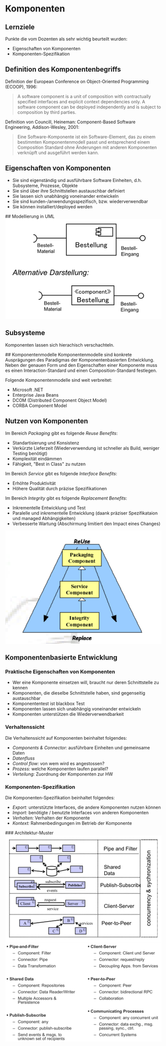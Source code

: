 # Komponenten

## Lernziele
Punkte die vom Dozenten als sehr wichtig beurteilt wurden:
- Eigenschaften von Komponenten
- Komponenten-Spezifikation

## Definition des Komponentenbegriffs
Definition der European Conference on Object-Oriented Programming (ECOOP), 1996:
> A software component is a unit of composition with contractually specified interfaces and explicit context dependencies only. A software component can be deployed independently and is subject to composition by third parties.

Definition von Councill, Heineman: Component-Based Software Engineering, Addison-Wesley, 2001:
> Eine Software-Komponente ist ein Software-Element, das zu einem bestimmten Komponentenmodell passt und entsprechend einem Composition Standard ohne Änderungen mit anderen Komponenten verknüpft und ausgeführt werden kann.

## Eigenschaften von Komponenten
- Sie sind eigenständig und ausführbare Software Einheiten, d.h. Subsysteme, Prozesse, Objekte
- Sie sind über ihre Schnittstellen austauschbar definiert
- Sie lassen sich unabhängig voneinander entwickeln
- Sie sind kunden-/anwendungsspezifisch, bzw. wiederverwendbar
- Sie können installiert/deployed werden

## Modellierung in UML
![Components in UML](./assets/components_uml.png)

## Subsysteme
Komponenten lassen sich hierachisch verschachteln.

## Komponentenmodelle
Komponentenmodelle sind konkrete Ausprägungen des Paradigmas der Komponentenbasierten Entwicklung.
Neben der genauen Form und den Eigenschaften einer Komponente muss es einen Interaction-Standard und einen Composition-Standard festlegen.

Folgende Komponentenmodelle sind weit verbreitet:
- Microsoft .NET
- Enterprise Java Beans
- DCOM (Distributed Component Object Model)
- CORBA Component Model

## Nutzen von Komponenten
Im Bereich _Packaging_ gibt es folgende _Reuse Benefits_:
- Standartisierung und Konsistenz
- Verkürzte Lieferzeit (Wiederverwendung ist schneller als Build, weniger Testing benötigt)
- Komplexität eindämmen
- Fähigkeit, "Best in Class" zu nutzen 

Im Bereich _Service_ gibt es folgende _Interface Benefits_:
- Erhöhte Produktivität
- Höhere Qualität durch präzise Spezifikationen

Im Bereich _Integrity_ gibt es folgende _Replacement Benefits_:
- Inkrementelle Entwicklung und Test
- Paralelle und inkrementelle Entwicklung (daank präziser Spezifikataion und managed Abhängigkeiten)
- Verbesserte Wartung (Abschirmung limitiert den Impact eines Changes)

![Components Usage](./assets/components_usage.png)

## Komponentenbasierte Entwicklung

### Praktische Eigenschaften von Komponenten
- Wer eine Komponente einsetzen will, braucht nur deren Schnittstelle zu kennen
- Komponenten, die dieselbe Schnittstelle haben, sind gegenseitig austauschbar
- Komponententest ist blackbox Test
- Komponenten lassen sich unabhängig voneinander entwickeln
- Komponenten unterstützen die Wiederverwendbarkeit

### Verhaltenssicht
Die Verhaltenssicht auf Komponenten beinhaltet folgendes:
- *Components & Connector:* ausführbare Einheiten und gemeinsame Daten
- *Datenfluss*
- *Control flow:* von wem wird es angestossen?
- *Prozess:* welche Komponenten laufen parallel?
- *Verteilung:* Zuordnung der Komponenten zur HW

### Komponenten-Spezifikation
Die Komponenten-Spezifikation beinhaltet folgendes:
- *Export:* unterstützte Interfaces, die andere Komponenten nutzen können
- *Import:* benötigte / benutzte Interfaces von anderen Komponenten
- *Verhalten:* Verhalten der Komponente
- *Kontext:* Rahmenbedingungen im Betrieb der Komponente

### Architektur-Muster
![Components Architecture](./assets/components_architecture.png)
![Components Architecture Roles](./assets/components_architecture_roles.png)
